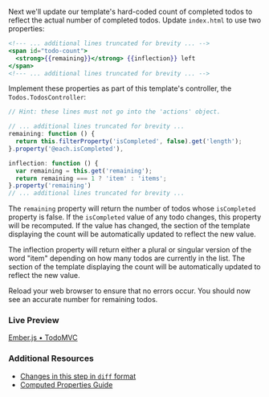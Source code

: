 Next we'll update our template's hard-coded count of completed todos to reflect the actual number of completed todos. Update `index.html` to use two properties:

```handlebars
<!--- ... additional lines truncated for brevity ... -->
<span id="todo-count">
  <strong>{{remaining}}</strong> {{inflection}} left
</span>
<!--- ... additional lines truncated for brevity ... -->
```

Implement these properties as part of this template's controller, the `Todos.TodosController`:

```javascript
// Hint: these lines must not go into the 'actions' object.

// ... additional lines truncated for brevity ...
remaining: function () {
  return this.filterProperty('isCompleted', false).get('length');
}.property('@each.isCompleted'),

inflection: function () {
  var remaining = this.get('remaining');
  return remaining === 1 ? 'item' : 'items';
}.property('remaining')
// ... additional lines truncated for brevity ...
```

The `remaining` property will return the number of todos whose `isCompleted` property is false. If the `isCompleted` value of any todo changes, this property will be recomputed. If the value has changed, the section of the template displaying the count will be automatically updated to reflect the new value.

The inflection property will return either a plural or singular version of the word "item" depending on how many todos are currently in the list. The section of the template displaying the count will be automatically updated to reflect the new value.

 Reload your web browser to ensure that no errors occur. You should now see an accurate number for remaining todos.

### Live Preview
<a class="jsbin-embed" href="http://jsbin.com/onOCIrA/1/embed?live">Ember.js • TodoMVC</a><script src="http://static.jsbin.com/js/embed.js"></script>
  
### Additional Resources

  * [Changes in this step in `diff` format](https://github.com/emberjs/quickstart-code-sample/commit/b418407ed9666714c82d894d6b70f785674f7a45)
  * [Computed Properties Guide](/guides/object-model/computed-properties/) 
